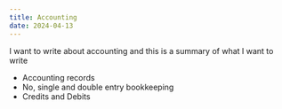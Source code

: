 ```yaml
---
title: Accounting
date: 2024-04-13
---
```


I want to write about accounting and this is a summary of what I want to write

- Accounting records
- No, single and double entry bookkeeping
- Credits and Debits
